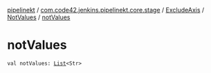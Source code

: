 [pipelinekt](../../../index.md) / [com.code42.jenkins.pipelinekt.core.stage](../../index.md) / [ExcludeAxis](../index.md) / [NotValues](index.md) / [notValues](./not-values.md)

# notValues

`val notValues: `[`List`](https://kotlinlang.org/api/latest/jvm/stdlib/kotlin.collections/-list/index.html)`<Str>`
